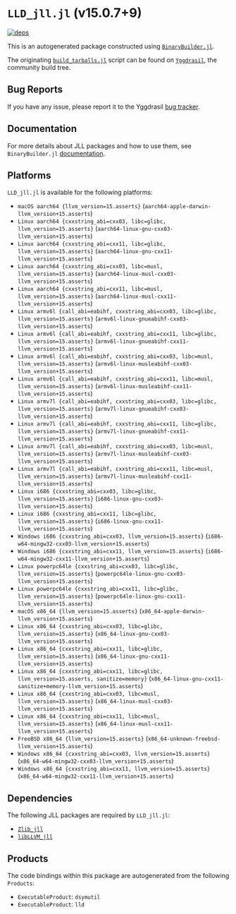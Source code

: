 # `LLD_jll.jl` (v15.0.7+9)

[![deps](https://juliahub.com/docs/LLD_jll/deps.svg)](https://juliahub.com/ui/Packages/LLD_jll/ZHBMJ?page=2)

This is an autogenerated package constructed using [`BinaryBuilder.jl`](https://github.com/JuliaPackaging/BinaryBuilder.jl).

The originating [`build_tarballs.jl`](https://github.com/JuliaPackaging/Yggdrasil/blob/9cc89974ca30c4098c744861e867ea0c5c7df822/L/LLVM/LLD@15/build_tarballs.jl) script can be found on [`Yggdrasil`](https://github.com/JuliaPackaging/Yggdrasil/), the community build tree.

## Bug Reports

If you have any issue, please report it to the Yggdrasil [bug tracker](https://github.com/JuliaPackaging/Yggdrasil/issues).

## Documentation

For more details about JLL packages and how to use them, see `BinaryBuilder.jl` [documentation](https://docs.binarybuilder.org/stable/jll/).

## Platforms

`LLD_jll.jl` is available for the following platforms:

* `macOS aarch64 {llvm_version=15.asserts}` (`aarch64-apple-darwin-llvm_version+15.asserts`)
* `Linux aarch64 {cxxstring_abi=cxx03, libc=glibc, llvm_version=15.asserts}` (`aarch64-linux-gnu-cxx03-llvm_version+15.asserts`)
* `Linux aarch64 {cxxstring_abi=cxx11, libc=glibc, llvm_version=15.asserts}` (`aarch64-linux-gnu-cxx11-llvm_version+15.asserts`)
* `Linux aarch64 {cxxstring_abi=cxx03, libc=musl, llvm_version=15.asserts}` (`aarch64-linux-musl-cxx03-llvm_version+15.asserts`)
* `Linux aarch64 {cxxstring_abi=cxx11, libc=musl, llvm_version=15.asserts}` (`aarch64-linux-musl-cxx11-llvm_version+15.asserts`)
* `Linux armv6l {call_abi=eabihf, cxxstring_abi=cxx03, libc=glibc, llvm_version=15.asserts}` (`armv6l-linux-gnueabihf-cxx03-llvm_version+15.asserts`)
* `Linux armv6l {call_abi=eabihf, cxxstring_abi=cxx11, libc=glibc, llvm_version=15.asserts}` (`armv6l-linux-gnueabihf-cxx11-llvm_version+15.asserts`)
* `Linux armv6l {call_abi=eabihf, cxxstring_abi=cxx03, libc=musl, llvm_version=15.asserts}` (`armv6l-linux-musleabihf-cxx03-llvm_version+15.asserts`)
* `Linux armv6l {call_abi=eabihf, cxxstring_abi=cxx11, libc=musl, llvm_version=15.asserts}` (`armv6l-linux-musleabihf-cxx11-llvm_version+15.asserts`)
* `Linux armv7l {call_abi=eabihf, cxxstring_abi=cxx03, libc=glibc, llvm_version=15.asserts}` (`armv7l-linux-gnueabihf-cxx03-llvm_version+15.asserts`)
* `Linux armv7l {call_abi=eabihf, cxxstring_abi=cxx11, libc=glibc, llvm_version=15.asserts}` (`armv7l-linux-gnueabihf-cxx11-llvm_version+15.asserts`)
* `Linux armv7l {call_abi=eabihf, cxxstring_abi=cxx03, libc=musl, llvm_version=15.asserts}` (`armv7l-linux-musleabihf-cxx03-llvm_version+15.asserts`)
* `Linux armv7l {call_abi=eabihf, cxxstring_abi=cxx11, libc=musl, llvm_version=15.asserts}` (`armv7l-linux-musleabihf-cxx11-llvm_version+15.asserts`)
* `Linux i686 {cxxstring_abi=cxx03, libc=glibc, llvm_version=15.asserts}` (`i686-linux-gnu-cxx03-llvm_version+15.asserts`)
* `Linux i686 {cxxstring_abi=cxx11, libc=glibc, llvm_version=15.asserts}` (`i686-linux-gnu-cxx11-llvm_version+15.asserts`)
* `Windows i686 {cxxstring_abi=cxx03, llvm_version=15.asserts}` (`i686-w64-mingw32-cxx03-llvm_version+15.asserts`)
* `Windows i686 {cxxstring_abi=cxx11, llvm_version=15.asserts}` (`i686-w64-mingw32-cxx11-llvm_version+15.asserts`)
* `Linux powerpc64le {cxxstring_abi=cxx03, libc=glibc, llvm_version=15.asserts}` (`powerpc64le-linux-gnu-cxx03-llvm_version+15.asserts`)
* `Linux powerpc64le {cxxstring_abi=cxx11, libc=glibc, llvm_version=15.asserts}` (`powerpc64le-linux-gnu-cxx11-llvm_version+15.asserts`)
* `macOS x86_64 {llvm_version=15.asserts}` (`x86_64-apple-darwin-llvm_version+15.asserts`)
* `Linux x86_64 {cxxstring_abi=cxx03, libc=glibc, llvm_version=15.asserts}` (`x86_64-linux-gnu-cxx03-llvm_version+15.asserts`)
* `Linux x86_64 {cxxstring_abi=cxx11, libc=glibc, llvm_version=15.asserts}` (`x86_64-linux-gnu-cxx11-llvm_version+15.asserts`)
* `Linux x86_64 {cxxstring_abi=cxx11, libc=glibc, llvm_version=15.asserts, sanitize=memory}` (`x86_64-linux-gnu-cxx11-sanitize+memory-llvm_version+15.asserts`)
* `Linux x86_64 {cxxstring_abi=cxx03, libc=musl, llvm_version=15.asserts}` (`x86_64-linux-musl-cxx03-llvm_version+15.asserts`)
* `Linux x86_64 {cxxstring_abi=cxx11, libc=musl, llvm_version=15.asserts}` (`x86_64-linux-musl-cxx11-llvm_version+15.asserts`)
* `FreeBSD x86_64 {llvm_version=15.asserts}` (`x86_64-unknown-freebsd-llvm_version+15.asserts`)
* `Windows x86_64 {cxxstring_abi=cxx03, llvm_version=15.asserts}` (`x86_64-w64-mingw32-cxx03-llvm_version+15.asserts`)
* `Windows x86_64 {cxxstring_abi=cxx11, llvm_version=15.asserts}` (`x86_64-w64-mingw32-cxx11-llvm_version+15.asserts`)

## Dependencies

The following JLL packages are required by `LLD_jll.jl`:

* [`Zlib_jll`](https://github.com/JuliaBinaryWrappers/Zlib_jll.jl)
* [`libLLVM_jll`](https://github.com/JuliaBinaryWrappers/libLLVM_jll.jl)

## Products

The code bindings within this package are autogenerated from the following `Products`:

* `ExecutableProduct`: `dsymutil`
* `ExecutableProduct`: `lld`
